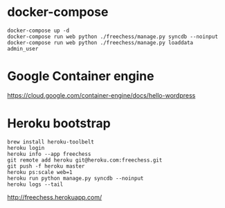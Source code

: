 # docker-compose

    docker-compose up -d
    docker-compose run web python ./freechess/manage.py syncdb --noinput
    docker-compose run web python ./freechess/manage.py loaddata admin_user

# Google Container engine

https://cloud.google.com/container-engine/docs/hello-wordpress

# Heroku bootstrap

    brew install heroku-toolbelt
    heroku login
    heroku info --app freechess
    git remote add heroku git@heroku.com:freechess.git
    git push -f heroku master
    heroku ps:scale web=1
    heroku run python manage.py syncdb --noinput
    heroku logs --tail

http://freechess.herokuapp.com/
